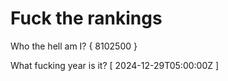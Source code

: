 # Fuck the rankings

Who the hell am I?
{ 8102500 }

What fucking year is it?
[ 2024-12-29T05:00:00Z ]
